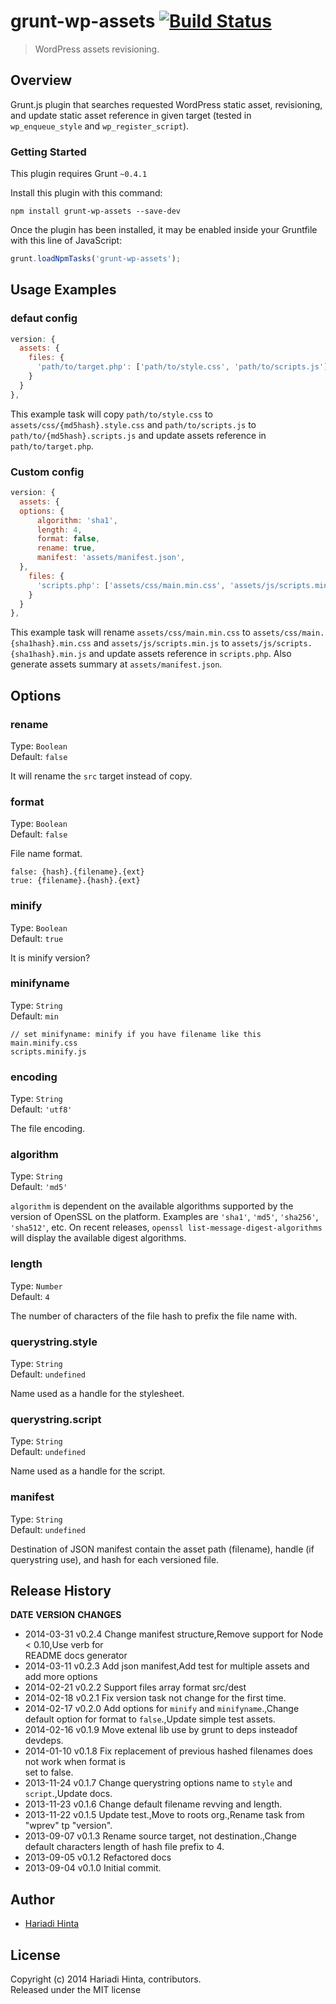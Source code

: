 # grunt-wp-assets  [![Build Status](https://travis-ci.org/roots/grunt-wp-assets.png?branch=master)](https://travis-ci.org/roots/grunt-wp-assets)

> WordPress assets revisioning.

## Overview

Grunt.js plugin that searches requested WordPress static asset, revisioning, and update static asset reference in given target (tested in `wp_enqueue_style` and `wp_register_script`).

### Getting Started
This plugin requires Grunt `~0.4.1`

Install this plugin with this command:

```shell
npm install grunt-wp-assets --save-dev
```

Once the plugin has been installed, it may be enabled inside your Gruntfile with this line of JavaScript:

```js
grunt.loadNpmTasks('grunt-wp-assets');
```

## Usage Examples

### defaut config


```javascript
version: {
  assets: {
    files: {
      'path/to/target.php': ['path/to/style.css', 'path/to/scripts.js']
    }
  }
},

```

This example task will copy `path/to/style.css` to `assets/css/{md5hash}.style.css` and `path/to/scripts.js` to `path/to/{md5hash}.scripts.js` and update assets reference in `path/to/target.php`.

### Custom config


```javascript
version: {
  assets: {
  options: {
      algorithm: 'sha1',
      length: 4,
      format: false,
      rename: true,
      manifest: 'assets/manifest.json',
  },
    files: {
      'scripts.php': ['assets/css/main.min.css', 'assets/js/scripts.min.js']
    }
  }
},

```

This example task will rename `assets/css/main.min.css` to `assets/css/main.{sha1hash}.min.css` and `assets/js/scripts.min.js` to `assets/js/scripts.{sha1hash}.min.js` and update assets reference in `scripts.php`. Also generate assets summary at `assets/manifest.json`.

## Options

### rename

Type: `Boolean`  
Default: `false`

It will rename the `src` target instead of copy.

### format

Type: `Boolean`  
Default: `false`

File name format.
```
false: {hash}.{filename}.{ext}
true: {filename}.{hash}.{ext}
```

### minify

Type: `Boolean`  
Default: `true`

It is minify version?

### minifyname

Type: `String`  
Default: `min`

```
// set minifyname: minify if you have filename like this
main.minify.css
scripts.minify.js
```

### encoding

Type: `String`  
Default: `'utf8'`

The file encoding.

### algorithm

Type: `String`  
Default: `'md5'`

`algorithm` is dependent on the available algorithms supported by the version of OpenSSL on the platform. Examples are `'sha1'`, `'md5'`, `'sha256'`, `'sha512'`, etc. On recent releases, `openssl list-message-digest-algorithms` will display the available digest algorithms.

### length

Type: `Number`  
Default: `4`

The number of characters of the file hash to prefix the file name with.

### querystring.style

Type: `String`  
Default: `undefined`

Name used as a handle for the stylesheet.

### querystring.script

Type: `String`  
Default: `undefined`

Name used as a handle for the script.

### manifest

Type: `String`  
Default: `undefined`

Destination of JSON manifest contain the asset path (filename), handle (if querystring use), and hash for each versioned file.



## Release History
**DATE**       **VERSION**   **CHANGES**                                                                
* 2014-03-31   v0.2.4        Change manifest structure,Remove support for Node < 0.10,Use verb for      
                             README docs generator                                                      
* 2014-03-11   v0.2.3        Add json manifest,Add test for multiple assets and add more options        
* 2014-02-21   v0.2.2        Support files array format src/dest                                        
* 2014-02-18   v0.2.1        Fix version task not change for the first time.                            
* 2014-02-17   v0.2.0        Add options for `minify` and `minifyname`.,Change default option for format
                             to `false`.,Update simple test assets.                                     
* 2014-02-16   v0.1.9        Move extenal lib use by grunt to deps insteadof devdeps.                   
* 2014-01-10   v0.1.8        Fix replacement of previous hashed filenames does not work when format is  
                             set to false.                                                              
* 2013-11-24   v0.1.7        Change querystring options name to `style` and `script`.,Update docs.      
* 2013-11-23   v0.1.6        Change default filename revving and length.                                
* 2013-11-22   v0.1.5        Update test.,Move to roots org.,Rename task from "wprev" tp "version".     
* 2013-09-07   v0.1.3        Rename source target, not destination.,Change default characters length of 
                             hash file prefix to 4.                                                     
* 2013-09-05   v0.1.2        Refactored docs                                                            
* 2013-09-04   v0.1.0        Initial commit.                                                            

## Author

+ [Hariadi Hinta](https://github.com/hariadi)

## License
Copyright (c) 2014 Hariadi Hinta, contributors.  
Released under the MIT license
